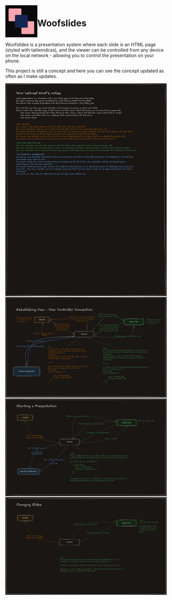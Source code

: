 <div style="display: flex; flex-gap: 16px; flex-direction: row">
<img src="https://github.com/woofslides/.github/blob/main/profile/logo.png?raw=true" width="100" height="100"><h1>Woofslides</h1>
</div>

Woofslides is a presentation system where each slide is an HTML page (styled with tailwindcss), and the viewer can be controlled from any device on the local network - allowing you to control the presentation on your phone.

This project is still a concept and here you can see the concept updated as often as I make updates.

![0](https://github.com/woofslides/.github/blob/main/profile/Woofslides.0.png?raw=true)
![1](https://github.com/woofslides/.github/blob/main/profile/Woofslides.1.png?raw=true)
![2](https://github.com/woofslides/.github/blob/main/profile/Woofslides.2.png?raw=true)
![3](https://github.com/woofslides/.github/blob/main/profile/Woofslides.3.png?raw=true)
